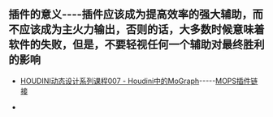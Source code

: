 ## 插件的意义----插件应该成为提高效率的强大辅助，而不应该成为主火力输出，否则的话，大多数时候意味着软件的失败，但是，不要轻视任何一个辅助对最终胜利的影响


* [HOUDINI动态设计系列课程007 - Houdini中的MoGraph](https://www.bilibili.com/video/av68584646)-----[MOPS插件链接](https://github.com/toadstorm/MOPS)

* []()

